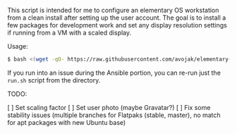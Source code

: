 This script is intended for me to configure an elementary OS workstation from a clean install after setting up the user account. The goal is to install a few packages for development work and set any display resolution settings if running from a VM with a scaled display.

Usage:

```bash
$ bash <(wget -qO- https://raw.githubusercontent.com/avojak/elementary-os-config/master/download-and-run.sh)
```

If you run into an issue during the Ansible portion, you can re-run just the `run.sh` script from the directory.

TODO:

[ ] Set scaling factor
[ ] Set user photo (maybe Gravatar?)
[ ] Fix some stability issues (multiple branches for Flatpaks (stable, master), no match for apt packages with new Ubuntu base)
